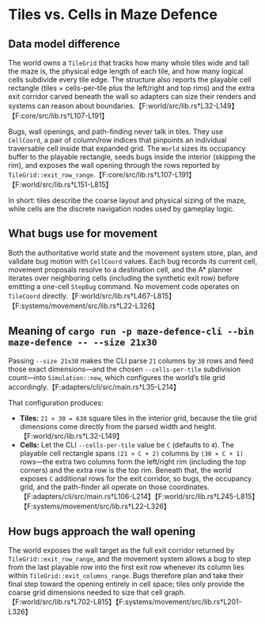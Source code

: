 # Tiles vs. Cells in Maze Defence

## Data model difference
The world owns a `TileGrid` that tracks how many whole tiles wide and tall the maze is, the physical edge length of each tile, and how many logical cells subdivide every tile edge. The structure also reports the playable cell rectangle (tiles × cells-per-tile plus the left/right and top rims) and the extra exit corridor carved beneath the wall so adapters can size their renders and systems can reason about boundaries.【F:world/src/lib.rs†L32-L149】【F:core/src/lib.rs†L107-L191】

Bugs, wall openings, and path-finding never talk in tiles. They use `CellCoord`, a pair of column/row indices that pinpoints an individual traversable cell inside that expanded grid. The `World` sizes its occupancy buffer to the playable rectangle, seeds bugs inside the interior (skipping the rim), and exposes the wall opening through the rows reported by `TileGrid::exit_row_range`.【F:core/src/lib.rs†L107-L191】【F:world/src/lib.rs†L151-L815】

In short: tiles describe the coarse layout and physical sizing of the maze, while cells are the discrete navigation nodes used by gameplay logic.

## What bugs use for movement
Both the authoritative world state and the movement system store, plan, and validate bug motion with `CellCoord` values. Each bug records its current cell, movement proposals resolve to a destination cell, and the A* planner iterates over neighboring cells (including the synthetic exit row) before emitting a one-cell `StepBug` command. No movement code operates on `TileCoord` directly.【F:world/src/lib.rs†L467-L815】【F:systems/movement/src/lib.rs†L22-L326】

## Meaning of `cargo run -p maze-defence-cli --bin maze-defence -- --size 21x30`
Passing `--size 21x30` makes the CLI parse `21` columns by `30` rows and feed those exact dimensions—and the chosen `--cells-per-tile` subdivision count—into `Simulation::new`, which configures the world’s tile grid accordingly.【F:adapters/cli/src/main.rs†L35-L214】

That configuration produces:

- **Tiles:** `21 × 30 = 630` square tiles in the interior grid, because the tile grid dimensions come directly from the parsed width and height.【F:world/src/lib.rs†L32-L149】
- **Cells:** Let the CLI `--cells-per-tile` value be `C` (defaults to `4`). The playable cell rectangle spans `(21 × C + 2)` columns by `(30 × C + 1)` rows—the extra two columns form the left/right rim (including the top corners) and the extra row is the top rim. Beneath that, the world exposes `C` additional rows for the exit corridor, so bugs, the occupancy grid, and the path-finder all operate on those coordinates.【F:adapters/cli/src/main.rs†L106-L214】【F:world/src/lib.rs†L245-L815】【F:systems/movement/src/lib.rs†L22-L326】

## How bugs approach the wall opening
The world exposes the wall target as the full exit corridor returned by `TileGrid::exit_row_range`, and the movement system allows a bug to step from the last playable row into the first exit row whenever its column lies within `TileGrid::exit_columns_range`. Bugs therefore plan and take their final step toward the opening entirely in cell space; tiles only provide the coarse grid dimensions needed to size that cell graph.【F:world/src/lib.rs†L702-L815】【F:systems/movement/src/lib.rs†L201-L326】
